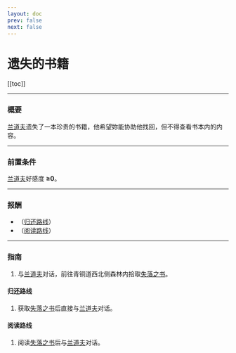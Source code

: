 ```yaml
---
layout: doc
prev: false
next: false
---
```


# 遗失的书籍

[[toc]]

---

### 概要

[兰道夫](#/)遗失了一本珍贵的书籍，他希望妳能协助他找回，但不得查看书本内的内容。

---

### 前置条件

[兰道夫](#/)好感度 **≥0**。

---

### 报酬

- <Badge type="warning" text="50 金币" /> <Badge type="tip" text="+ 兰道夫好感" /> （[归还路线](#归还路线)）
- <Badge type="danger" text="- 兰道夫好感" /> <Badge type="tip" text="+10 觉醒之力" /> （[阅读路线](#阅读路线)）

---

### 指南

1. 与[兰道夫](#/)对话，前往青铜道西北侧森林内拾取[失落之书](#/)。

#### 归还路线

1. 获取[失落之书](#/)后直接与[兰道夫](#/)对话。

#### 阅读路线

1. 阅读[失落之书](#/)后与[兰道夫](#/)对话。
